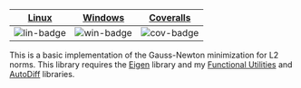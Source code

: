 | [Linux][lin-link] | [Windows][win-link] | [Coveralls][cov-link] |
| :---------------: | :-----------------: | :-------------------: |
| ![lin-badge]      | ![win-badge]        | ![cov-badge]          |

[lin-badge]: https://travis-ci.org/phillyfan1138/GaussNewton.svg?branch=master "Travis build status"
[lin-link]:  https://travis-ci.org/phillyfan1138/GaussNewton "Travis build status"
[win-badge]: https://ci.appveyor.com/api/projects/status/qdyfevsgl7tvfyy8?svg=true "AppVeyor build status"
[win-link]:  https://ci.appveyor.com/project/phillyfan1138/gaussnewton "AppVeyor build status"
[cov-badge]: https://codecov.io/gh/phillyfan1138/GaussNewton/branch/master/graph/badge.svg
[cov-link]:  https://codecov.io/gh/phillyfan1138/GaussNewton


This is a basic implementation of the Gauss-Newton minimization for L2 norms.  This library requires the <a href="http://eigen.tuxfamily.org/index.php?title=Main_Page">Eigen</a> library and my [Functional Utilities](https://github.com/phillyfan1138/FunctionalUtilities) and [AutoDiff](https://github.com/phillyfan1138/AutoDiff) libraries.
